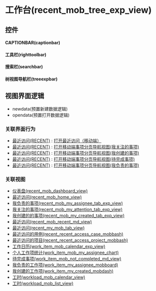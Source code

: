 # 工作台(recent_mob_tree_exp_view)  <!-- {docsify-ignore-all} -->



## 控件
#### CAPTIONBAR(captionbar)
#### 工具栏(righttoolbar)
#### 搜索栏(searchbar)
#### 树视图导航栏(treeexpbar)

## 视图界面逻辑
  * newdata(预置新建数据逻辑)
  * opendata(预置打开数据逻辑)


### 关联界面行为
  * [最近访问(RECENT)](module/Base/recent) : [打开最近访问（移动端）](module/Base/recent#界面行为)
  * [最近访问(RECENT)](module/Base/recent) : [打开移动端事项分页导航视图(我关注的事项)](module/Base/recent#界面行为)
  * [最近访问(RECENT)](module/Base/recent) : [打开移动端事项分页导航视图(我创建的事项)](module/Base/recent#界面行为)
  * [最近访问(RECENT)](module/Base/recent) : [打开移动端事项分页导航视图(待完成事项)](module/Base/recent#界面行为)
  * [最近访问(RECENT)](module/Base/recent) : [打开移动端事项分页导航视图(我负责的事项)](module/Base/recent#界面行为)

### 关联视图
  * [仪表盘(recent_mob_dashboard_view)](app/view/recent_mob_dashboard_view)
  * [最近访问(recent_mob_home_view)](app/view/recent_mob_home_view)
  * [我负责的事项(recent_mob_my_assignee_tab_exp_view)](app/view/recent_mob_my_assignee_tab_exp_view)
  * [我关注的事项(recent_mob_my_attention_tab_exp_view)](app/view/recent_mob_my_attention_tab_exp_view)
  * [我创建的的事项(recent_mob_my_created_tab_exp_view)](app/view/recent_mob_my_created_tab_exp_view)
  * [最近访问(recent_mob_recent_md_view)](app/view/recent_mob_recent_md_view)
  * [最近访问(recent_my_mob_tab_view)](app/view/recent_my_mob_tab_view)
  * [最近访问的用例(recent_recent_access_case_mobbash)](app/view/recent_recent_access_case_mobbash)
  * [最近访问的项目(recent_recent_access_project_mobbash)](app/view/recent_recent_access_project_mobbash)
  * [工作日历(work_item_mob_calendar_exp_view)](app/view/work_item_mob_calendar_exp_view)
  * [个人工作项统计(work_item_mob_my_assignee_chart)](app/view/work_item_mob_my_assignee_chart)
  * [待完成事项(work_item_mob_not_completed_md_view)](app/view/work_item_mob_not_completed_md_view)
  * [我负责的工作项(work_item_my_assignee_mobboard)](app/view/work_item_my_assignee_mobboard)
  * [我创建的工作项(work_item_my_created_mobdash)](app/view/work_item_my_created_mobdash)
  * [工时(workload_mob_calendar_view)](app/view/workload_mob_calendar_view)
  * [工时(workload_mob_list_view)](app/view/workload_mob_list_view)

<script>
 const { createApp } = Vue
  createApp({
    data() {
      return {

      }
    }
  }).use(ElementPlus).mount('#app')
</script>